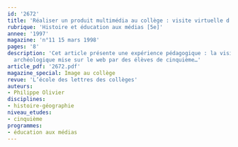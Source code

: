 ```yaml
---
id: '2672'
title: 'Réaliser un produit multimédia au collège : visite virtuelle d’un site archéologique'
rubrique: 'Histoire et éducation aux médias [5e]'
annee: '1997'
magazine: 'n°11 15 mars 1998'
pages: '8'
description: 'Cet article présente une expérience pédagogique : la visite d’un site
  archéologique mise sur le web par des élèves de cinquième…'
article_pdf: '2672.pdf'
magazine_special: Image au collège
revue: 'L’école des lettres des collèges'
auteurs:
- Philippe Olivier
disciplines:
- histoire-géographie
niveau_etudes:
- cinquième
programmes:
- éducation aux médias
---
```

